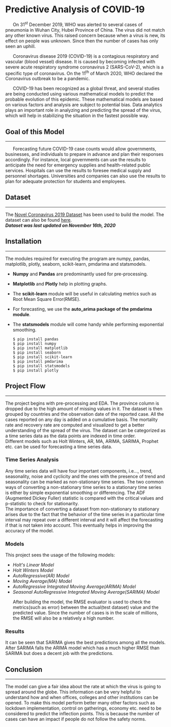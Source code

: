 # Predictive Analysis of COVID-19

      
&nbsp;&nbsp;&nbsp;&nbsp;&nbsp;&nbsp;On 31<sup>st</sup>  December 2019, WHO was alerted to several cases of pneumonia in Wuhan City, Hubei Province of China. The virus did not
match any other known virus. This raised concern because when a virus is new,  its effect on people was unknown. Since then the number of cases has only seen an uphill.<p />

&nbsp;&nbsp;&nbsp;&nbsp;&nbsp;&nbsp;Coronavirus disease 2019 (COVID-19) is a contagious respiratory and vascular (blood vessel) disease. It is caused by becoming infected with
severe acute respiratory syndrome coronavirus 2 (SARS-CoV-2), which is a specific type of coronavirus. On the 11<sup>th</sup> of March 2020, WHO declared the Coronavirus
outbreak to be a pandemic.<p />
      
&nbsp;&nbsp;&nbsp;&nbsp;&nbsp;&nbsp;COVID-19 has been recognized as a global threat, and several studies are being conducted using various mathematical models to predict the
probable evolution of this epidemic. These mathematical models are based on various factors and analysis are subject to potential bias. Data analytics plays an important role in
analyzing and predicting the spread of the virus, which will help in stabilizing the situation in the fastest possible way.

## Goal of this Model
- - -
&nbsp;&nbsp;&nbsp;&nbsp;&nbsp;&nbsp;Forecasting future COVID-19 case counts would allow governments, businesses, and individuals to prepare in advance and plan their responses accordingly. For instance, local governments can use the results to anticipate the need for emergency supplies and health-related public services. Hospitals can use the results to foresee medical supply and personnel shortages. Universities and companies can also use the results to plan for adequate protection for students and employees. 

## Dataset
- - - 
[id1]: https://www.kaggle.com/sudalairajkumar/novel-corona-virus-2019-dataset?select=covid_19_data.csv
[id2]: https://drive.google.com/file/d/1F5jBhDrawzO6nJv6rj1OQWKEksuMcSm2/view?usp=sharing
The [Novel Coronavirus 2019 Dataset][id1] has been used to build the model. The dataset can also be found [here][id2]. <br />
<strong><em>Dataset was last updated on November 16th, 2020</strong></em>

## Installation
- - -
The modules required for executing the program are numpy, pandas, matplotlib, plotly, seaborn, scikit-learn, pmdarima and statsmodels.
* **Numpy** and **Pandas** are predominantly used for pre-processing. 
* **Matplotlib** and **Plotly** help in plotting graphs. 
* The **scikit-learn** module will be useful in calculating metrics such as Root Mean Square Error(RMSE). 
* For forecasting, we use the **auto_arima package of the pmdarima module**. 
* The **statsmodels** module will come handy while performing exponential smoothing.

      $ pip install pandas
      $ pip install numpy
      $ pip install matplotlib
      $ pip install seaborn
      $ pip install scikit-learn
      $ pip install pmdarima
      $ pip install statsmodels
      $ pip install plotly

## Project Flow
- - -
The project begins with pre-processing and EDA. The province column is dropped due to the high amount of missing values in it. The dataset is then grouped by countries and 
the observation date of the reported case. All the cases reported on any day is added on a cumulative basis. The mortality rate and recovery rate are computed and visualized to
get a better understanding of the spread of the virus. The dataset can be categorized as a time series data as the data points are indexed in time order.<br />
Different models such as Holt Winters, AR, MA, ARIMA, SARIMA, Prophet etc. can be used for forecasting a time series data. 
### Time Series Analysis
Any time series data will have four important components, i.e..., trend, seasonality, noise and cyclicity and the ones with the presence of trend and seasonality can be marked
as non-stationary time series. The two common ways of converting a non-stationary time series to a stationary time series is either by simple exponential smoothing or
differencing. The ADF (Augmented Dickey Fuller) statistic is compared with the critical values and p-statistic to check for stationarity.<br />
The importance of converting a dataset from non-stationary to stationary arises due to the fact that the behavior of the time series in a particular time interval may repeat
over a different interval and it will affect the forecasting if that is not taken into account. This eventually helps in improving the accuracy of the model.<p />
### Models
This project sees the usage of the following models:
* *Holt's Linear Model*
* *Holt Winters Model*
* *AutoRegressive(AR) Model*
* *Moving Average(MA) Model*
* *AutoRegressive Integrated Moving Average(ARIMA) Model*
* *Seasonal AutoRegressive Integrated Moving Average(SARIMA) Model*<p />
After building the model, the RMSE evaluator is used to check the metrics(such as error) between the actual(test dataset) value and the predicted value. Since the number
of cases is in the scale of millions, the RMSE will also be a relatively a high number. <p />
### Results
It can be seen that SARIMA gives the best predictions among all the models. After SARIMA falls the ARIMA model which has a much higher RMSE than SARIMA but does a decent job
with the predictions.<p />

## Conclusion
- - -
The model can give a fair idea about the rate at which the virus is going to spread around the globe. This information can be very helpful to understand how and when offices,
colleges and other institutions can be opened. To make this model perform better many other factors such as lockdown implementation, control on gatherings, economy etc. need to
be considered to predict the inflection points. This is because the number of cases can have an impact if people do not follow the safety norms. 
